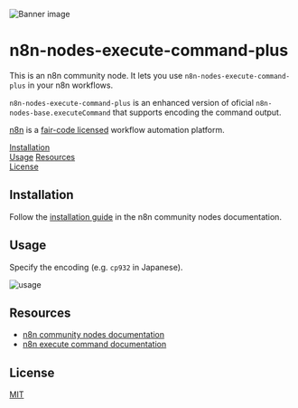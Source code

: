 ![Banner image](https://user-images.githubusercontent.com/10284570/173569848-c624317f-42b1-45a6-ab09-f0ea3c247648.png)

# n8n-nodes-execute-command-plus

This is an n8n community node. It lets you use `n8n-nodes-execute-command-plus` in your n8n workflows.

`n8n-nodes-execute-command-plus` is an enhanced version of oficial `n8n-nodes-base.executeCommand` that supports encoding the command output.

[n8n](https://n8n.io/) is a [fair-code licensed](https://docs.n8n.io/reference/license/) workflow automation platform.

[Installation](#installation)  
[Usage](#usage)
[Resources](#resources)  
[License](#license)

## Installation

Follow the [installation guide](https://docs.n8n.io/integrations/community-nodes/installation/) in the n8n community nodes documentation.

## Usage

Specify the encoding (e.g. `cp932` in Japanese).

![usage](https://github.com/user-attachments/assets/dea4478c-2e96-4dd1-848c-ed9e46c68303)

## Resources

- [n8n community nodes documentation](https://docs.n8n.io/integrations/#community-nodes)
- [n8n execute command documentation](https://docs.n8n.io/integrations/builtin/core-nodes/n8n-nodes-base.executecommand/)

## License

[MIT](https://github.com/n8n-io/n8n-nodes-starter/blob/master/LICENSE.md)
